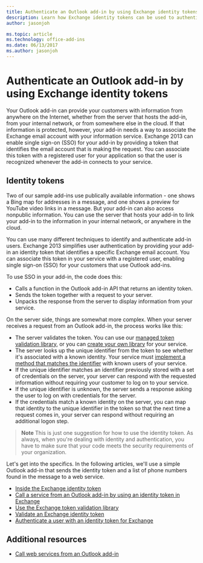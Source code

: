 ```yaml
---
title: Authenticate an Outlook add-in by using Exchange identity tokens | Microsoft Docs
description: Learn how Exchange identity tokens can be used to authenticate an Outlook add-in with your service.
author: jasonjoh

ms.topic: article
ms.technology: office-add-ins
ms.date: 06/13/2017
ms.author: jasonjoh
---
```


# Authenticate an Outlook add-in by using Exchange identity tokens

Your Outlook add-in can provide your customers with information from anywhere on the Internet, whether from the server that hosts the add-in, from your internal network, or from somewhere else in the cloud. If that information is protected, however, your add-in needs a way to associate the Exchange email account with your information service. Exchange 2013 can enable single sign-on (SSO) for your add-in by providing a token that identifies the email account that is making the request. You can associate this token with a registered user for your application so that the user is recognized whenever the add-in connects to your service.

## Identity tokens


Two of our sample add-ins use publically available information - one shows a Bing map for addresses in a message, and one shows a preview for YouTube video links in a message. But your add-in can also access nonpublic information. You can use the server that hosts your add-in to link your add-in to the information in your internal network, or anywhere in the cloud.

You can use many different techniques to identify and authenticate add-in users. Exchange 2013 simplifies user authentication by providing your add-in an identity token that identifies a specific Exchange email account. You can associate this token in your service with a registered user, enabling single sign-on (SSO) for your customers that use Outlook add-ins. 

To use SSO in your add-in, the code does this:


* Calls a function in the Outlook add-in API that returns an identity token.
* Sends the token together with a request to your server.
* Unpacks the response from the server to display information from your service.
    
On the server side, things are somewhat more complex. When your server receives a request from an Outlook add-in, the process works like this:

* The server validates the token. You can use our [managed token validation library](use-the-token-validation-library.md), or you can [create your own library](validate-an-identity-token.md) for your service.
* The server looks up the unique identifier from the token to see whether it's associated with a known identity. Your service must [implement a method that matches the identifier](authenticate-a-user-with-an-identity-token.md) with known users of your service.
* If the unique identifier matches an identifier previously stored with a set of credentials on the server, your server can respond with the requested information without requiring your customer to log on to your service.
* If the unique identifier is unknown, the server sends a response asking the user to log on with credentials for the server.
* If the credentials match a known identity on the server, you can map that identity to the unique identifier in the token so that the next time a request comes in, your server can respond without requiring an additional logon step.

 >**Note**  This is just one suggestion for how to use the identity token. As always, when you're dealing with identity and authentication, you have to make sure that your code meets the security requirements of your organization.

Let's get into the specifics. In the following articles, we'll use a simple Outlook add-in that sends the identity token and a list of phone numbers found in the message to a web service. 

- [Inside the Exchange identity token](inside-the-identity-token.md)
- [Call a service from an Outlook add-in by using an identity token in Exchange](call-a-service-by-using-an-identity-token.md)
- [Use the Exchange token validation library](use-the-token-validation-library.md)
- [Validate an Exchange identity token](validate-an-identity-token.md )
- [Authenticate a user with an identity token for Exchange](authenticate-a-user-with-an-identity-token.md)


## Additional resources

    
- [Call web services from an Outlook add-in](web-services.md)
    


